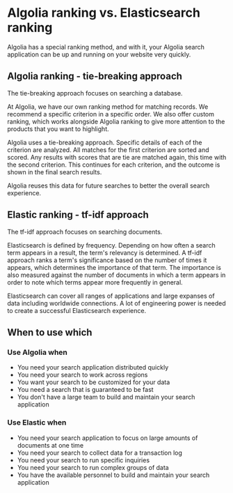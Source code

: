 # Algolia ranking vs. Elasticsearch ranking

Algolia has a special ranking method, and with it, your Algolia search application can be up and running on your website very quickly.



## Algolia ranking - tie-breaking approach

The tie-breaking approach focuses on searching a database.

At Algolia, we have our own ranking method for matching records. We recommend a specific criterion in a specific order. We also offer custom ranking, which works alongside Algolia ranking to give more attention to the products that you want to highlight.

Algolia uses a tie-breaking approach. Specific details of each of the criterion are analyzed. All matches for the first criterion are sorted and scored. Any results with scores that are tie are matched again, this time with the second criterion. This continues for each criterion, and the outcome is shown in the final search results.

Algolia reuses this data for future searches to better the overall search experience.



## Elastic ranking - tf-idf approach

The tf-idf approach focuses on searching documents.

Elasticsearch is defined by frequency. Depending on how often a search term appears in a result, the term's relevancy is determined. A tf-idf approach ranks a term's significance based on the number of times it appears, which determines the importance of that term. The importance is also measured against the number of documents in which a term appears in order to note which terms appear more frequently in general.

Elasticsearch can cover all ranges of applications and large expanses of data including worldwide connections. A lot of engineering power is needed to create a successful Elasticsearch experience.



## When to use which

### Use Algolia when

* You need your search application distributed quickly
* You need your search to work across regions
* You want your search to be customized for your data
* You need a search that is guaranteed to be fast
* You don't have a large team to build and maintain your search application


### Use Elastic when

* You need your search application to focus on large amounts of documents at one time
* You need your search to collect data for a transaction log
* You need your search to run specific inquiries
* You need your search to run complex groups of data
* You have the available personnel to build and maintain your search application
